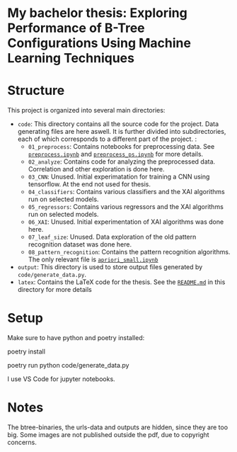 # My bachelor thesis: Exploring Performance of B-Tree Configurations Using Machine Learning Techniques

# Structure

This project is organized into several main directories:

- `code`: This directory contains all the source code for the project. Data generating files are here aswell. It is further divided into subdirectories, each of which corresponds to a different part of the project. :
  - `01_preprocess`: Contains notebooks for preprocessing data. See [`preprocess.ipynb`](code/01_preprocess/preprocess.ipynb) and [`preprocess_ps.ipynb`](code/01_preprocess/preprocess_ps.ipynb) for more details.
  - `02_analyze`: Contains code for analyzing the preprocessed data. Correlation and other exploration is done here.
  - `03_CNN`: Unused. Initial experimatation for training a CNN using tensorflow. At the end not used for thesis.
  - `04_classifiers`: Contains various classifiers and the XAI algorithms run on selected models.
  - `05_regressors`: Contains various regressors and the XAI algorithms run on selected models.
  - `06_XAI`: Unused. Initial experimentation of XAI algorithms was done here.
  - `07_leaf_size`: Unused. Data exploration of the old pattern recognition dataset was done here.
  - `08_pattern_recognition`: Contains the pattern recognition algorithms. The only relevant file is [`apriori_small.ipynb`](code/08_pattern_recognition/apriori_small.ipynb)
- `output`: This directory is used to store output files generated by `code/generate_data.py`.
- `latex`: Contains the LaTeX code for the thesis. See the [`README.md`](latex/README.md) in this directory for more details

# Setup

Make sure to have python and poetry installed:

poetry install

poetry run python code/generate_data.py

I use VS Code for jupyter notebooks.

# Notes

The btree-binaries, the urls-data and outputs are hidden, since they are too big.
Some images are not published outside the pdf, due to copyright concerns.

